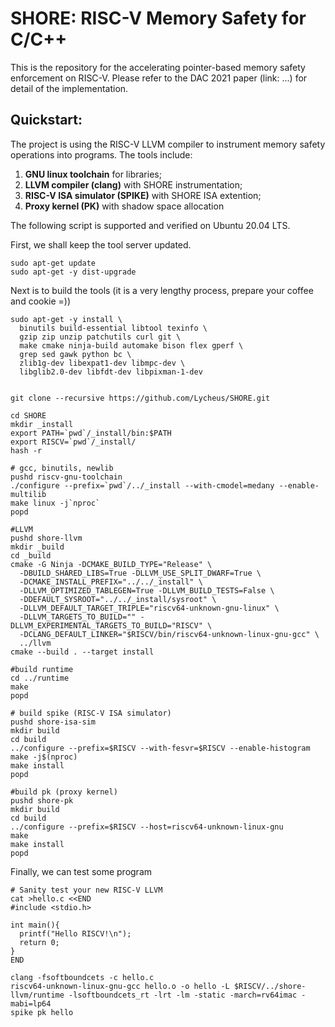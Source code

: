 # SHORE: RISC-V Memory Safety for C/C++

This is the repository for the accelerating pointer-based memory safety enforcement on RISC-V.
Please refer to the DAC 2021 paper (link: ...) for detail of the implementation.

## Quickstart:

The project is using the RISC-V LLVM compiler to instrument memory safety operations into programs.
The tools include: 
  1) **GNU linux toolchain** for libraries; 
  2) **LLVM compiler (clang)** with SHORE instrumentation;
  3) **RISC-V ISA simulator (SPIKE)** with SHORE ISA extention;
  4) **Proxy kernel (PK)** with shadow space allocation

The following script is supported and verified on Ubuntu 20.04 LTS.

First, we shall keep the tool server updated.

```
sudo apt-get update
sudo apt-get -y dist-upgrade
```

Next is to build the tools (it is a very lengthy process, prepare your coffee and cookie =))

```
sudo apt-get -y install \
  binutils build-essential libtool texinfo \
  gzip zip unzip patchutils curl git \
  make cmake ninja-build automake bison flex gperf \
  grep sed gawk python bc \
  zlib1g-dev libexpat1-dev libmpc-dev \
  libglib2.0-dev libfdt-dev libpixman-1-dev 


git clone --recursive https://github.com/Lycheus/SHORE.git

cd SHORE
mkdir _install
export PATH=`pwd`/_install/bin:$PATH
export RISCV=`pwd`/_install/
hash -r

# gcc, binutils, newlib
pushd riscv-gnu-toolchain
./configure --prefix=`pwd`/../_install --with-cmodel=medany --enable-multilib
make linux -j`nproc`
popd

#LLVM
pushd shore-llvm
mkdir _build
cd _build
cmake -G Ninja -DCMAKE_BUILD_TYPE="Release" \
  -DBUILD_SHARED_LIBS=True -DLLVM_USE_SPLIT_DWARF=True \
  -DCMAKE_INSTALL_PREFIX="../../_install" \
  -DLLVM_OPTIMIZED_TABLEGEN=True -DLLVM_BUILD_TESTS=False \
  -DDEFAULT_SYSROOT="../../_install/sysroot" \
  -DLLVM_DEFAULT_TARGET_TRIPLE="riscv64-unknown-gnu-linux" \
  -DLLVM_TARGETS_TO_BUILD="" -DLLVM_EXPERIMENTAL_TARGETS_TO_BUILD="RISCV" \
  -DCLANG_DEFAULT_LINKER="$RISCV/bin/riscv64-unknown-linux-gnu-gcc" \
  ../llvm
cmake --build . --target install

#build runtime
cd ../runtime
make
popd

# build spike (RISC-V ISA simulator)
pushd shore-isa-sim
mkdir build
cd build
../configure --prefix=$RISCV --with-fesvr=$RISCV --enable-histogram
make -j$(nproc)
make install
popd

#build pk (proxy kernel)
pushd shore-pk
mkdir build
cd build
../configure --prefix=$RISCV --host=riscv64-unknown-linux-gnu
make
make install
popd
```

Finally, we can test some program

```
# Sanity test your new RISC-V LLVM
cat >hello.c <<END
#include <stdio.h>

int main(){
  printf("Hello RISCV!\n");
  return 0;
}
END

clang -fsoftboundcets -c hello.c
riscv64-unknown-linux-gnu-gcc hello.o -o hello -L $RISCV/../shore-llvm/runtime -lsoftboundcets_rt -lrt -lm -static -march=rv64imac -mabi=lp64 
spike pk hello
```
